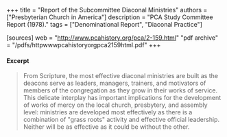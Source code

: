 +++
title = "Report of the Subcommittee Diaconal Ministries"
authors = ["Presbyterian Church in America"]
description = "PCA Study Committee Report (1978)."
tags = ["Denominational Report", "Diaconal Practice"]

[sources]
web = "http://www.pcahistory.org/pca/2-159.html"
"pdf archive" = "/pdfs/httpwwwpcahistoryorgpca2159html.pdf"
+++

#### Excerpt

> From Scripture, the most effective diaconal ministries are built as the deacons serve as leaders, managers, trainers, and motivators of members of the congregation as they grow in their works of service. This delicate interplay has important implications for the development of works of mercy on the local church, presbytery, and assembly level: ministries are developed most effectively as there is a combination of "grass roots" activity and effective official leadership. Neither will be as effective as it could be without the other.